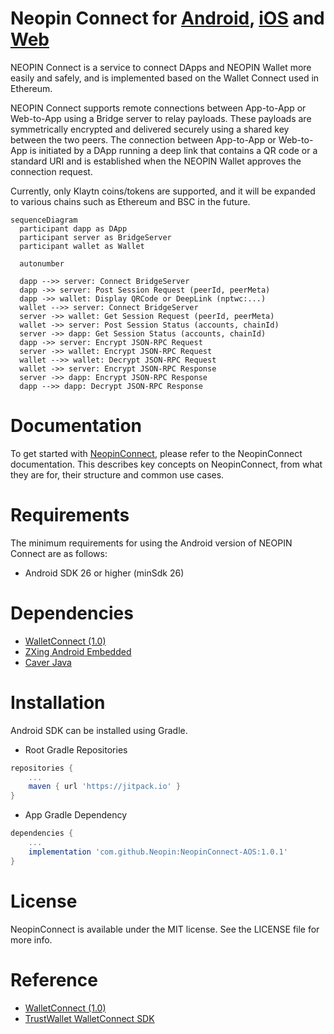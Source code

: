 # Neopin Connect for [Android](https://github.com/Neopin/NeopinConnect-AOS), [iOS](https://github.com/Neopin/NeopinConnect-iOS) and [Web](https://neopin.io)

NEOPIN Connect is a service to connect DApps and NEOPIN Wallet more easily and safely, and is implemented based on the Wallet Connect used in Ethereum.

NEOPIN Connect supports remote connections between App-to-App or Web-to-App using a Bridge server to relay payloads. These payloads are symmetrically encrypted and delivered securely using a shared key between the two peers. The connection between App-to-App or Web-to-App is initiated by a DApp running a deep link that contains a QR code or a standard URI and is established when the NEOPIN Wallet approves the connection request.

Currently, only Klaytn coins/tokens are supported, and it will be expanded to various chains such as Ethereum and BSC in the future.

```mermaid
sequenceDiagram
  participant dapp as DApp
  participant server as BridgeServer
  participant wallet as Wallet
  
  autonumber
  
  dapp -->> server: Connect BridgeServer
  dapp ->> server: Post Session Request (peerId, peerMeta)
  dapp ->> wallet: Display QRCode or DeepLink (nptwc:...)
  wallet -->> server: Connect BridgeServer
  server ->> wallet: Get Session Request (peerId, peerMeta)
  wallet ->> server: Post Session Status (accounts, chainId)
  server ->> dapp: Get Session Status (accounts, chainId)
  dapp ->> server: Encrypt JSON-RPC Request
  server ->> wallet: Encrypt JSON-RPC Request
  wallet -->> wallet: Decrypt JSON-RPC Request
  wallet ->> server: Encrypt JSON-RPC Response
  server ->> dapp: Encrypt JSON-RPC Response
  dapp -->> dapp: Decrypt JSON-RPC Response
```


# Documentation
To get started with [NeopinConnect](https://docs.neopin.io/enjoy-with-neopin/neopin-connect), please refer to the NeopinConnect documentation. This describes key concepts on NeopinConnect, from what they are for, their structure and common use cases.

# Requirements
The minimum requirements for using the Android version of NEOPIN Connect are as follows:
- Android SDK 26 or higher (minSdk 26)

# Dependencies
- [WalletConnect (1.0)](https://docs.walletconnect.com/)
- [ZXing Android Embedded](https://github.com/journeyapps/zxing-android-embedded)
- [Caver Java](https://github.com/klaytn/caver-java)

# Installation
Android SDK can be installed using Gradle.

- Root Gradle Repositories
```groovy
repositories {
    ...
    maven { url 'https://jitpack.io' }
}
```

- App Gradle Dependency
```groovy
dependencies {
    ...
    implementation 'com.github.Neopin:NeopinConnect-AOS:1.0.1'
}

```

# License
NeopinConnect is available under the MIT license. See the LICENSE file for more info.

# Reference
- [WalletConnect (1.0)](https://docs.walletconnect.com/)
- [TrustWallet WalletConnect SDK](https://github.com/trustwallet/wallet-connect-kotlin)

